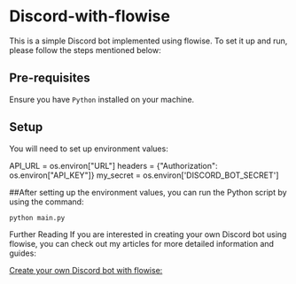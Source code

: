 # Discord-with-flowise

This is a simple Discord bot implemented using flowise. To set it up and run, please follow the steps mentioned below:

## Pre-requisites

Ensure you have `Python` installed on your machine.

## Setup

You will need to set up environment values:

API_URL = os.environ["URL"]
headers = {"Authorization": os.environ["API_KEY"]}
my_secret = os.environ['DISCORD_BOT_SECRET']

##After setting up the environment values, you can run the Python script by using the command:

```python
python main.py
```
Further Reading
If you are interested in creating your own Discord bot using flowise, you can check out my articles for more detailed information and guides:

[Create your own Discord bot with flowise:](https://medium.com/aimonks/how-to-create-pdf-chat-discord-bot-without-coding-skills-215e6065aae6)

